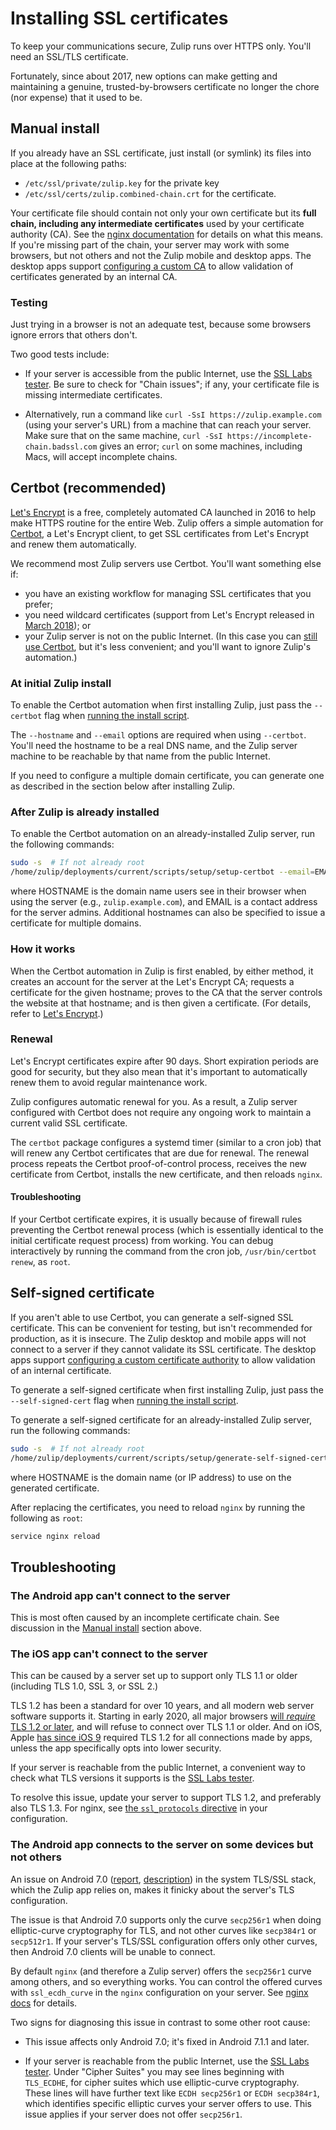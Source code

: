 # Installing SSL certificates

To keep your communications secure, Zulip runs over HTTPS only.
You'll need an SSL/TLS certificate.

Fortunately, since about 2017, new options can make getting and
maintaining a genuine, trusted-by-browsers certificate no longer the
chore (nor expense) that it used to be.

## Manual install

If you already have an SSL certificate, just install (or symlink) its
files into place at the following paths:

- `/etc/ssl/private/zulip.key` for the private key
- `/etc/ssl/certs/zulip.combined-chain.crt` for the certificate.

Your certificate file should contain not only your own certificate but
its **full chain, including any intermediate certificates** used by
your certificate authority (CA). See the [nginx
documentation][nginx-chains] for details on what this means. If
you're missing part of the chain, your server may work with some
browsers, but not others and not the Zulip mobile and desktop apps.
The desktop apps support [configuring a custom CA][desktop-certs] to
allow validation of certificates generated by an internal CA.

[nginx-chains]: https://nginx.org/en/docs/http/configuring_https_servers.html#chains

### Testing

Just trying in a browser is not an adequate test, because some
browsers ignore errors that others don't.

Two good tests include:

- If your server is accessible from the public Internet, use the [SSL
  Labs tester][ssllabs-tester]. Be sure to check for "Chain issues";
  if any, your certificate file is missing intermediate certificates.

- Alternatively, run a command like `curl -SsI https://zulip.example.com`
  (using your server's URL) from a machine that can reach your server.
  Make sure that on the same machine,
  `curl -SsI https://incomplete-chain.badssl.com` gives an error;
  `curl` on some machines, including Macs, will accept incomplete
  chains.

[ssllabs-tester]: https://www.ssllabs.com/ssltest/analyze.html

## Certbot (recommended)

[Let's Encrypt](https://letsencrypt.org/) is a free, completely
automated CA launched in 2016 to help make HTTPS routine for the
entire Web. Zulip offers a simple automation for
[Certbot](https://certbot.eff.org/), a Let's Encrypt client, to get
SSL certificates from Let's Encrypt and renew them automatically.

We recommend most Zulip servers use Certbot. You'll want something
else if:

- you have an existing workflow for managing SSL certificates
  that you prefer;
- you need wildcard certificates (support from Let's Encrypt released
  in [March 2018][letsencrypt-wildcard]); or
- your Zulip server is not on the public Internet. (In this case you
  can [still use Certbot][certbot-manual-mode], but it's less
  convenient; and you'll want to ignore Zulip's automation.)

[letsencrypt-wildcard]: https://certbot.eff.org/faq#does-let-s-encrypt-issue-wildcard-certificates
[certbot-manual-mode]: https://certbot.eff.org/docs/using.html#manual

### At initial Zulip install

To enable the Certbot automation when first installing Zulip, just
pass the `--certbot` flag when [running the install script][doc-install-script].

The `--hostname` and `--email` options are required when using
`--certbot`. You'll need the hostname to be a real DNS name, and the
Zulip server machine to be reachable by that name from the public
Internet.

If you need to configure a multiple domain certificate, you can generate
one as described in the section below after installing Zulip.

[doc-install-script]: install.html#step-2-install-zulip

### After Zulip is already installed

To enable the Certbot automation on an already-installed Zulip
server, run the following commands:

```bash
sudo -s  # If not already root
/home/zulip/deployments/current/scripts/setup/setup-certbot --email=EMAIL HOSTNAME [HOSTNAME2...]
```

where HOSTNAME is the domain name users see in their browser when
using the server (e.g., `zulip.example.com`), and EMAIL is a contact
address for the server admins. Additional hostnames can also be
specified to issue a certificate for multiple domains.

### How it works

When the Certbot automation in Zulip is first enabled, by either
method, it creates an account for the server at the Let's Encrypt CA;
requests a certificate for the given hostname; proves to the CA that
the server controls the website at that hostname; and is then given a
certificate. (For details, refer to
[Let's Encrypt](https://letsencrypt.org/how-it-works/).)

### Renewal

Let's Encrypt certificates expire after 90 days. Short expiration
periods are good for security, but they also mean that it's important
to automatically renew them to avoid regular maintenance work.

Zulip configures automatic renewal for you. As a result, a Zulip
server configured with Certbot does not require any ongoing work to
maintain a current valid SSL certificate.

The `certbot` package configures a systemd timer (similar to a cron
job) that will renew any Certbot certificates that are due for
renewal. The renewal process repeats the Certbot proof-of-control
process, receives the new certificate from Certbot, installs the new
certificate, and then reloads `nginx`.

#### Troubleshooting

If your Certbot certificate expires, it is usually because of firewall
rules preventing the Certbot renewal process (which is essentially
identical to the initial certificate request process) from
working. You can debug interactively by running the command from the
cron job, `/usr/bin/certbot renew`, as `root`.

## Self-signed certificate

If you aren't able to use Certbot, you can generate a self-signed SSL
certificate. This can be convenient for testing, but isn't
recommended for production, as it is insecure. The Zulip desktop and
mobile apps will not connect to a server if they cannot validate its
SSL certificate. The desktop apps support [configuring a custom
certificate authority][desktop-certs] to allow validation of an
internal certificate.

To generate a self-signed certificate when first installing Zulip,
just pass the `--self-signed-cert` flag when
[running the install script][doc-install-script].

To generate a self-signed certificate for an already-installed Zulip
server, run the following commands:

```bash
sudo -s  # If not already root
/home/zulip/deployments/current/scripts/setup/generate-self-signed-cert HOSTNAME
```

where HOSTNAME is the domain name (or IP address) to use on the
generated certificate.

After replacing the certificates, you need to reload `nginx` by
running the following as `root`:

```bash
service nginx reload
```

[desktop-certs]: https://zulip.com/help/custom-certificates

## Troubleshooting

### The Android app can't connect to the server

This is most often caused by an incomplete certificate chain. See
discussion in the [Manual install](#manual-install) section above.

### The iOS app can't connect to the server

This can be caused by a server set up to support only TLS 1.1 or
older (including TLS 1.0, SSL 3, or SSL 2.)

TLS 1.2 has been a standard for over 10 years, and all modern web
server software supports it. Starting in early 2020, all major
browsers [will _require_ TLS 1.2 or later][tls12-required-news], and
will refuse to connect over TLS 1.1 or older. And on iOS, Apple [has
since iOS 9][apple-ats] required TLS 1.2 for all connections made by
apps, unless the app specifically opts into lower security.

[tls12-required-news]: https://www.thesslstore.com/blog/apple-microsoft-google-disable-tls-1-0-tls-1-1/
[apple-ats]: https://developer.apple.com/library/archive/releasenotes/General/WhatsNewIniOS/Articles/iOS9.html

If your server is reachable from the public Internet, a convenient way
to check what TLS versions it supports is the [SSL Labs
tester][ssllabs-tester].

To resolve this issue, update your server to support TLS 1.2,
and preferably also TLS 1.3. For nginx, see [the `ssl_protocols`
directive][nginx-doc-protocols] in your configuration.

[nginx-doc-protocols]: https://nginx.org/en/docs/http/ngx_http_ssl_module.html#ssl_protocols

### The Android app connects to the server on some devices but not others

An issue on Android 7.0 ([report][android7.0-tls-issue],
[description][android7.0-tls-issue-so]) in the system TLS/SSL stack,
which the Zulip app relies on, makes it finicky about the server's TLS
configuration.

[android7.0-tls-issue]: https://issuetracker.google.com/issues/37122132#comment13
[android7.0-tls-issue-so]: https://stackoverflow.com/a/42047877

The issue is that Android 7.0 supports only the curve `secp256r1` when
doing elliptic-curve cryptography for TLS, and not other curves like
`secp384r1` or `secp512r1`. If your server's TLS/SSL configuration
offers only other curves, then Android 7.0 clients will be unable to
connect.

By default `nginx` (and therefore a Zulip server) offers the
`secp256r1` curve among others, and so everything works. You can
control the offered curves with `ssl_ecdh_curve` in the `nginx`
configuration on your server. See [nginx docs][nginx-doc-curve] for
details.

[nginx-doc-curve]: https://nginx.org/en/docs/http/ngx_http_ssl_module.html#ssl_ecdh_curve

Two signs for diagnosing this issue in contrast to some other root
cause:

- This issue affects only Android 7.0; it's fixed in Android 7.1.1 and
  later.

- If your server is reachable from the public Internet, use the [SSL
  Labs tester][ssllabs-tester]. Under "Cipher Suites" you may see
  lines beginning with `TLS_ECDHE`, for cipher suites which use
  elliptic-curve cryptography. These lines will have further text
  like `ECDH secp256r1` or `ECDH secp384r1`, which identifies specific
  elliptic curves your server offers to use. This issue applies if
  your server does not offer `secp256r1`.
